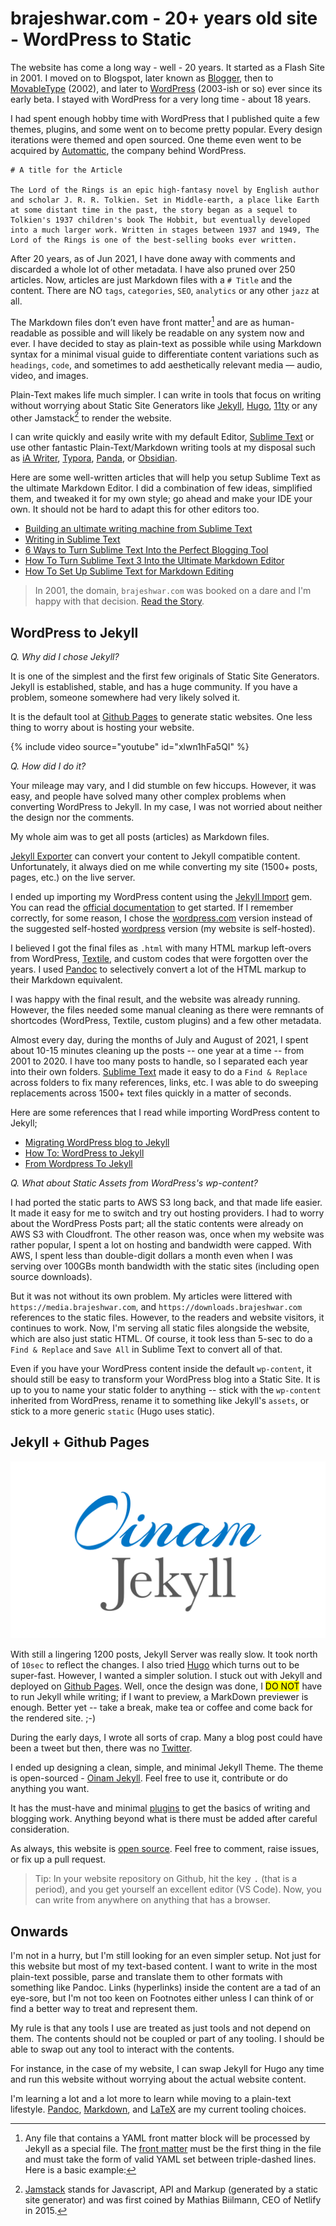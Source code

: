 # brajeshwar.com - 20+ years old site - WordPress to Static

The website has come a long way - well - 20 years. It started as a Flash Site in 2001. I moved on to Blogspot, later known as [Blogger](https://www.blogger.com/), then to [MovableType](https://movabletype.org) (2002), and later to [WordPress](https://wordpress.org) (2003-ish or so) ever since its early beta. I stayed with WordPress for a very long time - about 18 years.

I had spent enough hobby time with WordPress that I published quite a few themes, plugins, and some went on to become pretty popular. Every design iterations were themed and open sourced. One theme even went to be acquired by [Automattic](https://automattic.com), the company behind WordPress.

```
# A title for the Article

The Lord of the Rings is an epic high-fantasy novel by English author and scholar J. R. R. Tolkien. Set in Middle-earth, a place like Earth at some distant time in the past, the story began as a sequel to Tolkien's 1937 children's book The Hobbit, but eventually developed into a much larger work. Written in stages between 1937 and 1949, The Lord of the Rings is one of the best-selling books ever written.
```

After 20 years, as of Jun 2021, I have done away with comments and discarded a whole lot of other metadata. I have also pruned over 250 articles. Now, articles are just Markdown files with a `# Title` and the content. There are NO `tags`, `categories`, `SEO`, `analytics` or any other `jazz` at all.

The Markdown files don’t even have front matter[^frontmatter] and are as human-readable as possible and will likely be readable on any system now and ever. I have decided to stay as plain-text as possible while using Markdown syntax for a minimal visual guide to differentiate content variations such as `headings`, `code`, and sometimes to add aesthetically relevant media — audio, video, and images.

Plain-Text makes life much simpler. I can write in tools that focus on writing without worrying about Static Site Generators like [Jekyll](https://jekyllrb.com), [Hugo](https://gohugo.io), [11ty](https://www.11ty.dev) or any other Jamstack[^Jamstack] to render the website.

I can write quickly and easily write with my default Editor, [Sublime Text](https://www.sublimetext.com) or use other fantastic Plain-Text/Markdown writing tools at my disposal such as [iA Writer](https://ia.net/writer), [Typora](https://typora.io), [Panda](https://bear.app/panda/), or [Obsidian](https://obsidian.md).

Here are some well-written articles that will help you setup Sublime Text as the ultimate Markdown Editor. I did a combination of few ideas, simplified them, and tweaked it for my own style; go ahead and make your IDE your own. It should not be hard to adapt this for other editors too.

- [Building an ultimate writing machine from Sublime Text](https://tonsky.me/blog/sublime-writer/)
- [Writing in Sublime Text](https://kittygiraudel.com/2015/05/18/writing-in-sublime-text/)
- [6 Ways to Turn Sublime Text Into the Perfect Blogging Tool](https://www.sitepoint.com/sublime-text-perfect-blogging-6-ways/)
- [How To Turn Sublime Text 3 Into the Ultimate Markdown Editor](https://www.guidingtech.com/26607/turn-sublime-text-3-markdown/)
- [How To Set Up Sublime Text for Markdown Editing](https://plaintext-productivity.net/2-04-how-to-set-up-sublime-text-for-markdown-editing.html)

> In 2001, the domain, `brajeshwar.com` was booked on a dare and I'm happy with that decision. [Read the Story](/about/brajeshwar.com/).

## WordPress to Jekyll

_Q. Why did I chose Jekyll?_

It is one of the simplest and the first few originals of Static Site Generators. Jekyll is established, stable, and has a huge community. If you have a problem, someone somewhere had very likely solved it.

It is the default tool at [Github Pages](https://pages.github.com) to generate static websites. One less thing to worry about is hosting your website.

{% include video source="youtube" id="xlwn1hFa5QI" %}

_Q. How did I do it?_

Your mileage may vary, and I did stumble on few hiccups. However, it was easy, and people have solved many other complex problems when converting WordPress to Jekyll. In my case, I was not worried about neither the design nor the comments. 

My whole aim was to get all posts (articles) as Markdown files.

[Jekyll Exporter](https://wordpress.org/plugins/jekyll-exporter/) can convert your content to Jekyll compatible content. Unfortunately, it always died on me while converting my site (1500+ posts, pages, etc.) on the live server.

I ended up importing my WordPress content using the [Jekyll Import](https://github.com/jekyll/jekyll-import) gem. You can read the [official documentation](https://import.jekyllrb.com) to get started. If I remember correctly, for some reason, I chose the [wordpress.com](https://import.jekyllrb.com/docs/wordpressdotcom/) version instead of the suggested self-hosted [wordpress](https://import.jekyllrb.com/docs/wordpress/) version (my website is self-hosted).

I believed I got the final files as `.html` with many HTML markup left-overs from WordPress, [Textile](https://textile-lang.com), and custom codes that were forgotten over the years. I used [Pandoc](https://pandoc.org) to selectively convert a lot of the HTML markup to their Markdown equivalent.

I was happy with the final result, and the website was already running. However,  the files needed some manual cleaning as there were remnants of shortcodes (WordPress, Textile, custom plugins) and a few other metadata.

Almost every day, during the months of July and August of 2021, I spent about 10-15 minutes cleaning up the posts -- one year at a time -- from 2001 to 2020. I have too many posts to handle, so I separated each year into their own folders. [Sublime Text](https://www.sublimetext.com) made it easy to do a `Find & Replace` across folders to fix many references, links, etc. I was able to do sweeping replacements across 1500+ text files quickly in a matter of seconds.

Here are some references that I read while importing WordPress content to Jekyll;

- [Migrating WordPress blog to Jekyll](https://nts.strzibny.name/migrating-wordpress-to-jekyll/)
- [How To: WordPress to Jekyll](https://paulstamatiou.com/how-to-wordpress-to-jekyll/)
- [From Wordpress To Jekyll](https://www.bawbgale.com/from-wordpress-to-jekyll/)

_Q. What about Static Assets from WordPress's wp-content?_

I had ported the static parts to AWS S3 long back, and that made life easier. It made it easy for me to switch and try out hosting providers. I had to worry about the WordPress Posts part; all the static contents were already on AWS S3 with Cloudfront. The other reason was, once when my website was rather popular, I spent a lot on hosting and bandwidth were capped. With AWS, I spent less than double-digit dollars a month even when I was serving over 100GBs month bandwidth with the static sites (including open source downloads).

But it was not without its own problem. My articles were littered with `https://media.brajeshwar.com`, and `https://downloads.brajeshwar.com` references to the static files. However, to the readers and website visitors, it continues to work. Now, I'm serving all static files alongside the website, which are also just static HTML. Of course, it took less than 5-sec to do a `Find & Replace` and `Save All` in Sublime Text to convert all of that.

Even if you have your WordPress content inside the default `wp-content`, it should still be easy to transform your WordPress blog into a Static Site. It is up to you to name your static folder to anything -- stick with the `wp-content` inherited from WordPress, rename it to something like Jekyll's `assets`, or stick to a more generic `static` (Hugo uses static).

## Jekyll + Github Pages

[![Oinam Jekyll Theme)](/static/2021/oinam-jekyll-cover.png)](https://oinam.github.io/oinam-jekyll/)

With still a lingering 1200 posts, Jekyll Server was really slow. It took north of `10sec` to reflect the changes. I also tried [Hugo](https://gohugo.io) which turns out to be super-fast. However, I wanted a simpler solution. I stuck out with Jekyll and deployed on [Github Pages](https://pages.github.com). Well, once the design was done, I <mark>DO NOT</mark> have to run Jekyll while writing; if I want to preview, a MarkDown previewer is enough. Better yet -- take a break, make tea or coffee and come back for the rendered site. ;-)

During the early days, I wrote all sorts of crap. Many a blog post could have been a tweet but then, there was no [Twitter](https://twitter.com/brajeshwar).

I ended up designing a clean, simple, and minimal Jekyll Theme. The theme is open-sourced - [Oinam Jekyll](https://oinam.github.io/oinam-jekyll/). Feel free to use it, contribute or do anything you want.

It has the must-have and minimal [plugins](https://pages.github.com/versions/) to get the basics of writing and blogging work. Anything beyond what is there must be added after careful consideration.

As always, this website is [open source](https://github.com/brajeshwar/brajeshwar.github.io). Feel free to comment, raise issues, or fix up a pull request.

> Tip: In your website repository on Github, hit the key <kbd>.</kbd> (that is a period), and you get yourself an excellent editor (VS Code). Now, you can write from anywhere on anything that has a browser.

## Onwards

I'm not in a hurry, but I'm still looking for an even simpler setup. Not just for this website but most of my text-based content. I want to write in the most plain-text possible, parse and translate them to other formats with something like Pandoc. Links (hyperlinks) inside the content are a tad of an eye-sore, but I'm not too keen on Footnotes either unless I can think of or find a better way to treat and represent them.

My rule is that any tools I use are treated as just tools and not depend on them. The contents should not be coupled or part of any tooling. I should be able to swap out any tool to interact with the contents.

For instance, in the case of my website, I can swap Jekyll for Hugo any time and run this website without worrying about the actual website content.

I'm learning a lot and a lot more to learn while moving to a plain-text lifestyle. [Pandoc](https://en.wikipedia.org/wiki/Pandoc), [Markdown](https://en.wikipedia.org/wiki/Markdown), and [LaTeX](https://en.wikipedia.org/wiki/LaTeX) are my current tooling choices.

[^frontmatter]: Any file that contains a YAML front matter block will be processed by Jekyll as a special file. The [front matter](https://jekyllrb.com/docs/front-matter/)  must be the first thing in the file and must take the form of valid YAML set between triple-dashed lines. Here is a basic example:

[^Jamstack]: [Jamstack](https://en.wikipedia.org/wiki/Jamstack) stands for Javascript, API and Markup (generated by a static site generator) and was first coined by Mathias Biilmann, CEO of Netlify in 2015.